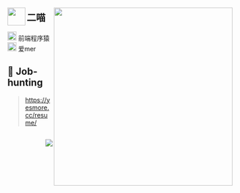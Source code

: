 
### 
<p align='center'>
  
  <img align='left' width='40' src='https://emojis.slackmojis.com/emojis/images/1623215441/44110/cat_pls.gif?1623215441'/> 
  <img style="width: 400px;" align='right' src="https://github-readme-stats.vercel.app/api?username=yesmore&show_icons=true&theme=radical" />
</p>  

## 二喵 

<div>
  <img width='20' src='https://emojis.slackmojis.com/emojis/images/1588895440/8944/vscode.png?1588895440'/>  前端程序猿 <br>
  <img width='20' src='https://emojis.slackmojis.com/emojis/images/1622494560/42377/yay-cat.png?1622494560'/>   爱mer
</div>
 


## 📧 Job-hunting

> <a href='https://yesmore.cc/resume/' target='_blank'>https://yesmore.cc/resume/</a>

## <img align='right' src="https://visitor-badge.glitch.me/badge?page_id=yesmore.yesmore" />
